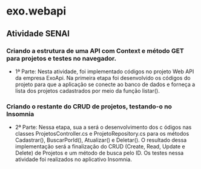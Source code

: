 # exo.webapi
## Atividade SENAI
### Criando a estrutura de uma API com Context e método GET para projetos e testes no navegador.

- 1ª Parte: Nesta atividade, foi implementado códigos no projeto Web
  API da empresa ExoApi. Na primeira etapa foi desenvolvido 
  os códigos do projeto para que a aplicação se
  conecte ao banco de dados e forneça a lista dos projetos
  cadastrados por meio da função listar().
  
### Criando o restante do CRUD de projetos, testando-o no Insomnia

- 2ª Parte: Nessa etapa, sua a será o desenvolvimento dos c
  ódigos nas classes ProjetosController.cs e ProjetoRepository.cs 
  para os métodos Cadastrar(), BuscarPorId(), Atualizar() e Deletar(). 
  O resultado dessa implementação será a finalização do CRUD (Create,
  Read, Update e Delete) de Projetos e um método de busca pelo ID.
  Os testes nessa atividade foi realizados no aplicativo Insomnia.

